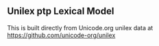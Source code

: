 Unilex ptp Lexical Model
----------------------

This is built directly from Unicode.org unilex data at
https://github.com/unicode-org/unilex
